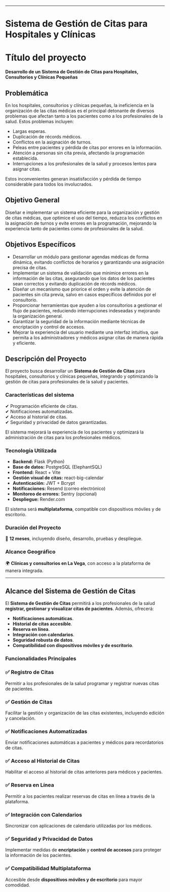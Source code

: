 
---
# Sistema de Gestión de Citas para Hospitales y Clínicas
# **Título del proyecto**

**Desarrollo de un Sistema de Gestión de Citas para Hospitales, Consultorios y Clínicas Pequeñas**

## **Problemática**

En los hospitales, consultorios y clínicas pequeñas, la ineficiencia en la organización de las citas médicas es el principal detonante de diversos problemas que afectan tanto a los pacientes como a los profesionales de la salud. Estos problemas incluyen:

- Largas esperas.
- Duplicación de récords médicos.
- Conflictos en la asignación de turnos.
- Peleas entre pacientes y pérdida de citas por errores en la información.
- Atención a personas sin cita previa, afectando la programación establecida.
- Interrupciones a los profesionales de la salud y procesos lentos para asignar citas.

Estos inconvenientes generan insatisfacción y pérdida de tiempo considerable para todos los involucrados.

## **Objetivo General**

Diseñar e implementar un sistema eficiente para la organización y gestión de citas médicas, que optimice el uso del tiempo, reduzca los conflictos en la asignación de turnos y evite errores en la programación, mejorando la experiencia tanto de pacientes como de profesionales de la salud.

## **Objetivos Específicos**

- Desarrollar un módulo para gestionar agendas médicas de forma dinámica, evitando conflictos de horarios y garantizando una asignación precisa de citas.
- Implementar un sistema de validación que minimice errores en la información de las citas, asegurando que los datos de los pacientes sean correctos y evitando duplicación de récords médicos.
- Diseñar un mecanismo que priorice el orden y evite la atención de pacientes sin cita previa, salvo en casos específicos definidos por el consultorio.
- Proporcionar herramientas que ayuden a los consultorios a gestionar el flujo de pacientes, reduciendo interrupciones indeseadas y mejorando la organización general.
- Garantizar la seguridad de la información mediante técnicas de encriptación y control de accesos.
- Mejorar la experiencia del usuario mediante una interfaz intuitiva, que permita a los administradores y médicos asignar citas de manera rápida y eficiente.

## **Descripción del Proyecto**

El proyecto busca desarrollar un **Sistema de Gestión de Citas** para hospitales, consultorios y clínicas pequeñas, integrando y optimizando la gestión de citas para profesionales de la salud y pacientes.

### **Características del sistema**

✔ Programación eficiente de citas.  
✔ Notificaciones automatizadas.  
✔ Acceso al historial de citas.  
✔ Seguridad y privacidad de datos garantizadas.

El sistema mejorará la experiencia de los pacientes y optimizará la administración de citas para los profesionales médicos.

### **Tecnología Utilizada**

- **Backend:** Flask (Python)
- **Base de datos:** PostgreSQL (ElephantSQL)
- **Frontend:** React + Vite
- **Gestión visual de citas:** react-big-calendar
- **Autenticación:** JWT + Bcrypt
- **Notificaciones:** Resend (correo electrónico)
- **Monitoreo de errores:** Sentry (opcional)
- **Despliegue:** Render.com

El sistema será **multiplataforma**, compatible con dispositivos móviles y de escritorio.

### **Duración del Proyecto**

📅 **12 meses**, incluyendo diseño, desarrollo, pruebas y despliegue.

### **Alcance Geográfico**

🌍 **Clínicas y consultorios en La Vega**, con acceso a la plataforma de manera integrada.

---

## **Alcance del Sistema de Gestión de Citas**

El **Sistema de Gestión de Citas** permitirá a los profesionales de la salud **registrar, gestionar y visualizar citas de pacientes**. Además, ofrecerá:

- **Notificaciones automáticas**.
- **Historial de citas accesible**.
- **Reserva en línea**.
- **Integración con calendarios**.
- **Seguridad robusta de datos**.
- **Compatibilidad con dispositivos móviles y de escritorio**.

### **Funcionalidades Principales**

### ✅ **Registro de Citas**

Permitir a los profesionales de la salud programar y registrar nuevas citas de pacientes.

### ✅ **Gestión de Citas**

Facilitar la gestión y organización de las citas existentes, incluyendo edición y cancelación.

### ✅ **Notificaciones Automatizadas**

Enviar notificaciones automáticas a pacientes y médicos para recordatorios de citas.

### ✅ **Acceso al Historial de Citas**

Habilitar el acceso al historial de citas anteriores para médicos y pacientes.

### ✅ **Reserva en Línea**

Permitir a los pacientes realizar reservas de citas en línea a través de la plataforma.

### ✅ **Integración con Calendarios**

Sincronizar con aplicaciones de calendario utilizadas por los médicos.

### ✅ **Seguridad y Privacidad de Datos**

Implementar medidas de **encriptación** y **control de accesos** para proteger la información de los pacientes.

### ✅ **Compatibilidad Multiplataforma**

Accesible desde **dispositivos móviles y de escritorio** para mayor comodidad.  
